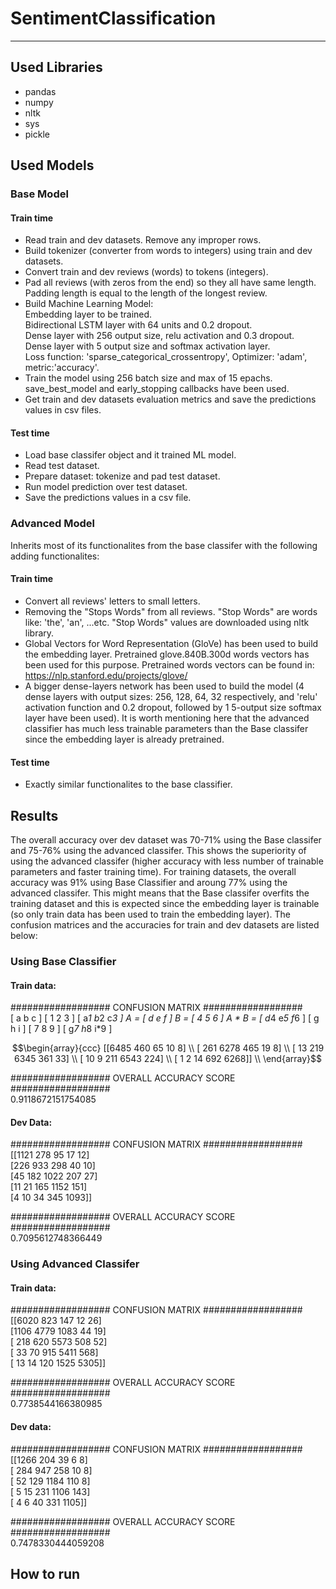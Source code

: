 # SentimentClassification
--------------------------


## Used Libraries
- pandas
- numpy
- nltk
- sys
- pickle

## Used Models  
### Base Model  
#### Train time  
- Read train and dev datasets. Remove any improper rows.  
- Build tokenizer (converter from words to integers) using train and dev datasets.  
- Convert train and dev reviews (words) to tokens (integers).  
- Pad all reviews (with zeros from the end) so they all have same length. Padding length is equal to the length of the longest review.  
- Build Machine Learning Model:  
  Embedding layer to be trained.  
  Bidirectional LSTM layer with 64 units and 0.2 dropout.  
  Dense layer with 256 output size, relu activation and 0.3 dropout.  
  Dense layer with 5 output size and softmax activation layer.  
  Loss function: 'sparse_categorical_crossentropy', Optimizer: 'adam', metric:'accuracy'.
- Train the model using 256 batch size and max of 15 epachs. save_best_model and early_stopping callbacks have been used.  
- Get train and dev datasets evaluation metrics and save the predictions values in csv files.
#### Test time  
- Load base classifer object and it trained ML model.
- Read test dataset.
- Prepare dataset: tokenize and pad test dataset.
- Run model prediction over test dataset.
- Save the predictions values in a csv file.
### Advanced Model  
Inherits most of its functionalites from the base classifer with the following adding functionalites:
#### Train time  
- Convert all reviews' letters to small letters.
- Removing the "Stops Words" from all reviews. "Stop Words" are words like: 'the', 'an', ...etc. "Stop Words" values are downloaded using nltk library.
- Global Vectors for Word Representation (GloVe) has been used to build the embedding layer. Pretrained glove.840B.300d words vectors has been used for this purpose. Pretrained words vectors can be found in: https://nlp.stanford.edu/projects/glove/
- A bigger dense-layers network has been used to build the model (4 dense layers with output sizes: 256, 128, 64, 32 respectively, and 'relu' activation function and 0.2 dropout, followed by 1 5-output size softmax layer have been used). It is worth mentioning here that the advanced classifier has much less trainable parameters than the Base classifer since the embedding layer is already pretrained. 
#### Test time  
- Exactly similar functionalites to the base classifier.

## Results  
The overall accuracy over dev dataset was 70-71% using the Base classifer and 75-76% using the advanced classifer. This shows the superiority of using the advanced classifer (higher accuracy with less number of trainable parameters and faster training time). For training datasets, the overall accuracy was 91% using Base Classifier and aroung 77% using the advanced classifer. This might means that the Base classifer overfits the training dataset and this is expected since the embedding layer is trainable (so only train data has been used to train the embedding layer). The confusion matrices and the accuracies for train and dev datasets are listed below:
### Using Base Classifier
#### Train data:
################## CONFUSION MATRIX ##################  
        [ a b c ]        [ 1 2 3 ]            [ a*1 b*2 c*3 ]
    A = [ d e f ]    B = [ 4 5 6 ]    A * B = [ d*4 e*5 f*6 ]
        [ g h i ]        [ 7 8 9 ]            [ g*7 h*8 i*9 ]


$$\begin{array}{ccc}
[[6485  460   65   10    8]  \\
 [ 261 6278  465   19    8]  \\
 [  13  219 6345  361   33]  \\
 [  10    9  211 6543  224]  \\
 [   1    2   14  692 6268]]  \\
\end{array}$$


################## OVERALL ACCURACY SCORE ##################  
0.9118672151754085  
#### Dev Data:
################## CONFUSION MATRIX ##################  
[[1121  278   95    17    12]  
 [226   933   298   40    10]  
 [45    182   1022  207   27]  
 [11    21    165   1152  151]  
 [4     10    34    345   1093]]  

################## OVERALL ACCURACY SCORE ##################  
0.7095612748366449  
### Using Advanced Classifer
#### Train data:
################## CONFUSION MATRIX ##################  
[[6020  823  147   12   26]  
 [1106 4779 1083   44   19]  
 [ 218  620 5573  508   52]  
 [  33   70  915 5411  568]  
 [  13   14  120 1525 5305]]  

################## OVERALL ACCURACY SCORE ##################  
0.7738544166380985  
#### Dev data:
################## CONFUSION MATRIX ##################  
[[1266  204   39    6    8]  
 [ 284  947  258   10    8]  
 [  52  129 1184  110    8]  
 [   5   15  231 1106  143]  
 [   4    6   40  331 1105]]  

################## OVERALL ACCURACY SCORE ##################  
0.7478330444059208  

## How to run  
